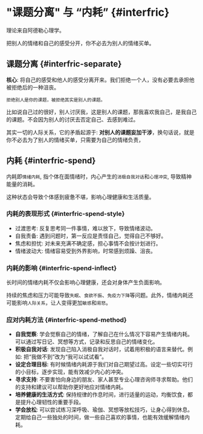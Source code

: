 # "课题分离" 与 “内耗” {#interfric}

理论来自阿德勒心理学。

把别人的情绪和自己的感受分开，你不必去为别人的情绪买单。

## 课题分离 {#interfric-separate}

**核心**: 将自己的感受和他人的感受分离开来。我们拒绝一个人，没有必要去承担他被拒绝后的一种沮丧。

`拒绝别人是你的课题，被拒绝其实是别人的课题。`

比如说自己过的很好，别人讨厌我，这是别人的课题，那我喜欢我自己，是我自己的课题。不会因为别人的讨厌去否定自己、去感到难过。

其实一切的人际关系，它的矛盾起源于: **对别人的课题妄加干涉**，换句话说，就是你不必去为了别人的情绪买单，只需要为自己的情绪负责，

## 内耗 {#interfric-spend}

内耗即`情绪内耗`, 指个体在面情绪时，内心产生的`消极自我对话`和`心理冲突`, 导致精神能量的消耗。

这种状态会导致个体感到疲惫不堪，影响心理健康和生活质量。‌

### 内耗的表现形式 {#interfric-spend-style}

- 过渡思考: 反复思考同一件事情，难以放下，导致情绪波动。
- 自我责备: 遇到问题时，第一反应是责怪自己，觉得自己不够好。
- 焦虑和担忧: 对未来充满不确定感，担心事情不会按计划进行。
- 情绪波动大: 情绪容易受到外界影响，时常感到烦躁、沮丧。

### 内耗的影响 {#interfric-spend-inflect}

长时间的情绪内耗不仅会影响心理健康，还会对身体产生负面影响。

持续的焦虑和压力可能导致`失眠`、`食欲不振`、`免疫力下降`等问题。此外，情绪内耗还可能影响`人际关系`，让人变得更加`敏感`和`易怒`。

### 应对内耗方法 {#interfric-spend-method}

- **自我觉察**: 学会觉察自己的情绪，了解自己在什么情况下容易产生情绪内耗。可以通过写日记、冥想等方式，记录和反思自己的情绪变化。
- **积极自我对话**: 发现自己陷入消极自我对话时，试着用积极的语言来替代。例如: 把“我做不到”改为“我可以试试看”。
- **设定合理目标**: 有时候情绪内耗源于我们对自己期望过高。设定一些切实可行的小目标，逐步实现，能有效减少内心的冲突。
- **寻求支持**: 不要害怕向身边的朋友、家人甚至专业心理咨询师寻求帮助。他们的支持和建议可以帮助你更好地应对情绪内耗。
- **培养健康的生活方式**: 保持规律的作息时间，进行适量的运动，均衡饮食，都是提升心理韧性的重要手段。
- **学会放松**: 可以尝试练习深呼吸、瑜伽、冥想等放松技巧，让身心得到休息。定期给自己一些独处的时间，做一些自己喜欢的事情，也能有效缓解情绪内耗。
